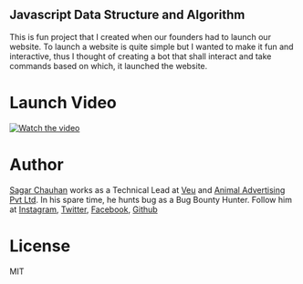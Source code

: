 ## Javascript Data Structure and Algorithm

This is fun project that I created when our founders had to launch our website. To launch a website is quite simple but I wanted to make it fun and interactive, thus I thought of creating
a bot that shall interact and take commands based on which, it launched the website.

# Launch Video

[![Watch the video](https://img.youtube.com/vi/ZVWcgIkXDRM/maxresdefault.jpg)](https://youtu.be/ZVWcgIkXDRM)


# Author

 [Sagar Chauhan](https://twitter.com/chauhansahab005) works as a Technical Lead at [Veu](https://www.theveu.com) and [Animal Advertising Pvt Ltd](https://www.weareanimal.co).
 In his spare time, he hunts bug as a Bug Bounty Hunter.
 Follow him at [Instagram](https://www.instagram.com/chauhansahab005/), [Twitter](https://twitter.com/chauhansahab005),  [Facebook](https://facebook.com/sagar.chauhan3),
[Github](https://github.com/sagarchauhan005)

# License
MIT
